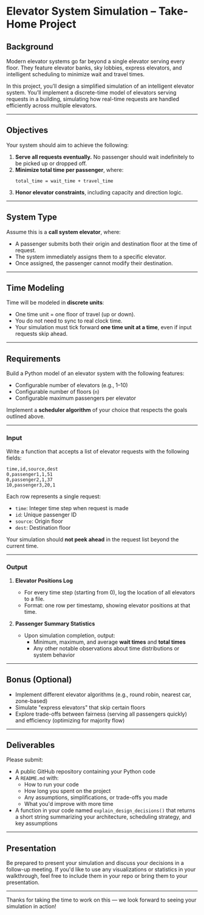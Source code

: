 
# Elevator System Simulation – Take-Home Project

## Background

Modern elevator systems go far beyond a single elevator serving every floor. They feature elevator banks, sky lobbies, express elevators, and intelligent scheduling to minimize wait and travel times.

In this project, you’ll design a simplified simulation of an intelligent elevator system. You’ll implement a discrete-time model of elevators serving requests in a building, simulating how real-time requests are handled efficiently across multiple elevators.

---

## Objectives

Your system should aim to achieve the following:

1. **Serve all requests eventually.** No passenger should wait indefinitely to be picked up or dropped off.
2. **Minimize total time per passenger**, where:
   ```
   total_time = wait_time + travel_time
   ```
3. **Honor elevator constraints**, including capacity and direction logic.

---

## System Type

Assume this is a **call system elevator**, where:
- A passenger submits both their origin and destination floor at the time of request.
- The system immediately assigns them to a specific elevator.
- Once assigned, the passenger cannot modify their destination.

---

## Time Modeling

Time will be modeled in **discrete units**:
- One time unit = one floor of travel (up or down).
- You do not need to sync to real clock time.
- Your simulation must tick forward **one time unit at a time**, even if input requests skip ahead.

---

## Requirements

Build a Python model of an elevator system with the following features:

- Configurable number of elevators (e.g., 1–10)
- Configurable number of floors (`n`)
- Configurable maximum passengers per elevator

Implement a **scheduler algorithm** of your choice that respects the goals outlined above.

---

### Input

Write a function that accepts a list of elevator requests with the following fields:

```csv
time,id,source,dest
0,passenger1,1,51
0,passenger2,1,37
10,passenger3,20,1
```

Each row represents a single request:
- `time`: Integer time step when request is made
- `id`: Unique passenger ID
- `source`: Origin floor
- `dest`: Destination floor

Your simulation should **not peek ahead** in the request list beyond the current time.

---

### Output

1. **Elevator Positions Log**
   - For every time step (starting from 0), log the location of all elevators to a file.
   - Format: one row per timestamp, showing elevator positions at that time.

2. **Passenger Summary Statistics**
   - Upon simulation completion, output:
     - Minimum, maximum, and average **wait times** and **total times**
     - Any other notable observations about time distributions or system behavior

---

## Bonus (Optional)

- Implement different elevator algorithms (e.g., round robin, nearest car, zone-based)
- Simulate "express elevators" that skip certain floors
- Explore trade-offs between fairness (serving all passengers quickly) and efficiency (optimizing for majority flow)

---

## Deliverables

Please submit:

- A public GitHub repository containing your Python code
- A `README.md` with:
  - How to run your code
  - How long you spent on the project
  - Any assumptions, simplifications, or trade-offs you made
  - What you'd improve with more time
- A function in your code named `explain_design_decisions()` that returns a short string summarizing your architecture, scheduling strategy, and key assumptions

---

## Presentation

Be prepared to present your simulation and discuss your decisions in a follow-up meeting. If you'd like to use any visualizations or statistics in your walkthrough, feel free to include them in your repo or bring them to your presentation.

---

Thanks for taking the time to work on this — we look forward to seeing your simulation in action!
